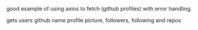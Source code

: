 good example of using axios to fetch (github profiles) with error handling.

gets users github name profile picture, followers, following and repos